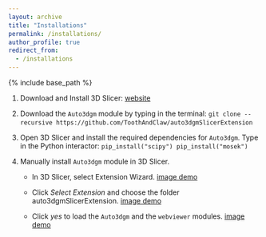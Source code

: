 ```yaml
---
layout: archive
title: "Installations"
permalink: /installations/
author_profile: true
redirect_from:
  - /installations
---
```


{% include base_path %}

1. Download and Install 3D Slicer: [website](https://download.slicer.org/)
2. Download the `Auto3dgm` module by typing in the terminal: 
`
git clone --recursive https://github.com/ToothAndClaw/auto3dgmSlicerExtension
`
3. Open 3D Slicer and install the required dependencies for `Auto3dgm`. 
Type in the Python interactor: 
`
pip_install("scipy")
pip_install("mosek")
`
4. Manually install `Auto3dgm` module in 3D Slicer.  

    * In 3D Slicer, select Extension Wizard. [image demo](<img src="/images/01.png">)

    * Click *Select Extension* and choose the folder auto3dgmSlicerExtension. [image demo](<img src="/images/02.png">)

    * Click *yes* to load the `Auto3dgm` and the `webviewer` modules. [image demo]( <img src="/images/03.png">)
